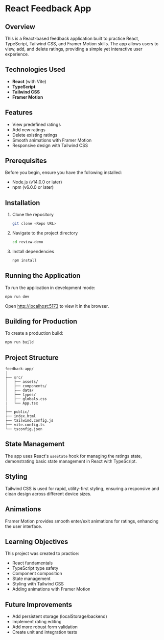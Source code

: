 # React Feedback App

## Overview

This is a React-based feedback application built to practice React, TypeScript, Tailwind CSS, and Framer Motion skills. The app allows users to view, add, and delete ratings, providing a simple yet interactive user experience.

## Technologies Used

- **React** (with Vite)
- **TypeScript**
- **Tailwind CSS**
- **Framer Motion**

## Features

- View predefined ratings
- Add new ratings
- Delete existing ratings
- Smooth animations with Framer Motion
- Responsive design with Tailwind CSS

## Prerequisites

Before you begin, ensure you have the following installed:
- Node.js (v14.0.0 or later)
- npm (v6.0.0 or later)

## Installation

1. Clone the repository
   ```bash
   git clone <Repo URL>
   ```

2. Navigate to the project directory
   ```bash
   cd review-demo
   ```

3. Install dependencies
   ```bash
   npm install
   ```

## Running the Application

To run the application in development mode:
```bash
npm run dev
```

Open [http://localhost:5173](http://localhost:5173) to view it in the browser.

## Building for Production

To create a production build:
```bash
npm run build
```

## Project Structure

```
feedback-app/
│
├── src/
│   ├── assets/
│   ├── components/
│   ├── data/
│   ├── types/
│   ├── globals.css
|   └── App.tsx
│
├── public/
├── index.html
├── tailwind.config.js
├── vite.config.ts
└── tsconfig.json
```

## State Management

The app uses React's `useState` hook for managing the ratings state, demonstrating basic state management in React with TypeScript.

## Styling

Tailwind CSS is used for rapid, utility-first styling, ensuring a responsive and clean design across different device sizes.

## Animations

Framer Motion provides smooth enter/exit animations for ratings, enhancing the user interface.

## Learning Objectives

This project was created to practice:
- React fundamentals
- TypeScript type safety
- Component composition
- State management
- Styling with Tailwind CSS
- Adding animations with Framer Motion

## Future Improvements

- Add persistent storage (localStorage/backend)
- Implement rating editing
- Add more robust form validation
- Create unit and integration tests